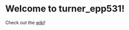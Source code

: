 # Welcome to turner_epp531!

Check out the [wiki](https://github.com/jacksonhturner/turner_epp531/wiki)!
